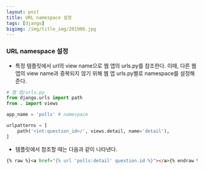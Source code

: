 ```yaml
---
layout: post
title: URL namespace 설정
tags: [django]
bigimg: /img/title_img/201906.jpg
---
```


### URL namespace 설정
* 특정 템플릿에서 url의 view name으로 웹 앱의 urls.py를 참조한다. 이때, 다른 웹 앱의 view name과 중복되지 않기 위해 웹 앱 urls.py별로 namespace를 설정해준다.

```python
# 웹 앱/urls.py
from django.urls import path
from . import views

app_name = 'polls' # namespace

urlpatterns = [
    path('<int:question_id>/', views.detail, name='detail'),
]
```

* 템플릿에서 참조할 때는 다음과 같이 나타낸다.

```html
{% raw %}<a href="{% url 'polls:detail' question.id %}"></a>{% endraw %}
```